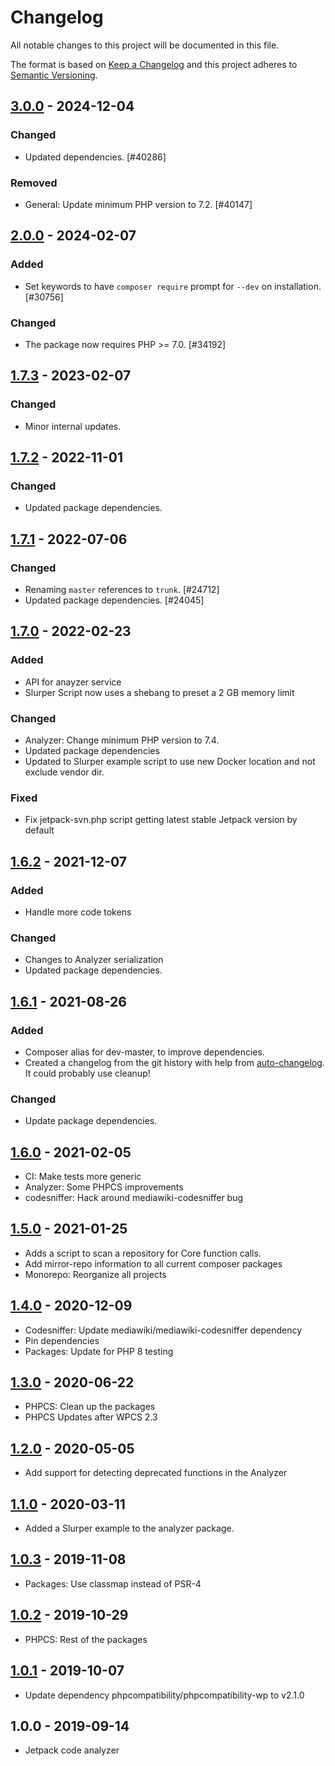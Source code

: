 # Changelog

All notable changes to this project will be documented in this file.

The format is based on [Keep a Changelog](https://keepachangelog.com/en/1.0.0/)
and this project adheres to [Semantic Versioning](https://semver.org/spec/v2.0.0.html).

## [3.0.0] - 2024-12-04
### Changed
- Updated dependencies. [#40286]

### Removed
- General: Update minimum PHP version to 7.2. [#40147]

## [2.0.0] - 2024-02-07
### Added
- Set keywords to have `composer require` prompt for `--dev` on installation. [#30756]

### Changed
- The package now requires PHP >= 7.0. [#34192]

## [1.7.3] - 2023-02-07
### Changed
- Minor internal updates.

## [1.7.2] - 2022-11-01
### Changed
- Updated package dependencies.

## [1.7.1] - 2022-07-06
### Changed
- Renaming `master` references to `trunk`. [#24712]
- Updated package dependencies. [#24045]

## [1.7.0] - 2022-02-23
### Added
- API for anayzer service
- Slurper Script now uses a shebang to preset a 2 GB memory limit

### Changed
- Analyzer: Change minimum PHP version to 7.4.
- Updated package dependencies
- Updated to Slurper example script to use new Docker location and not exclude vendor dir.

### Fixed
- Fix jetpack-svn.php script getting latest stable Jetpack version by default

## [1.6.2] - 2021-12-07
### Added
- Handle more code tokens

### Changed
- Changes to Analyzer serialization
- Updated package dependencies.

## [1.6.1] - 2021-08-26
### Added
- Composer alias for dev-master, to improve dependencies.
- Created a changelog from the git history with help from [auto-changelog](https://www.npmjs.com/package/auto-changelog). It could probably use cleanup!

### Changed
- Update package dependencies.

## [1.6.0] - 2021-02-05

- CI: Make tests more generic
- Analyzer: Some PHPCS improvements
- codesniffer: Hack around mediawiki-codesniffer bug

## [1.5.0] - 2021-01-25

- Adds a script to scan a repository for Core function calls.
- Add mirror-repo information to all current composer packages
- Monorepo: Reorganize all projects

## [1.4.0] - 2020-12-09

- Codesniffer: Update mediawiki/mediawiki-codesniffer dependency
- Pin dependencies
- Packages: Update for PHP 8 testing

## [1.3.0] - 2020-06-22

- PHPCS: Clean up the packages
- PHPCS Updates after WPCS 2.3

## [1.2.0] - 2020-05-05

- Add support for detecting deprecated functions in the Analyzer

## [1.1.0] - 2020-03-11

- Added a Slurper example to the analyzer package.

## [1.0.3] - 2019-11-08

- Packages: Use classmap instead of PSR-4

## [1.0.2] - 2019-10-29

- PHPCS: Rest of the packages

## [1.0.1] - 2019-10-07

- Update dependency phpcompatibility/phpcompatibility-wp to v2.1.0

## 1.0.0 - 2019-09-14

- Jetpack code analyzer

[3.0.0]: https://github.com/Automattic/jetpack-analyzer/compare/v2.0.0...v3.0.0
[2.0.0]: https://github.com/Automattic/jetpack-analyzer/compare/v1.7.3...v2.0.0
[1.7.3]: https://github.com/Automattic/jetpack-analyzer/compare/v1.7.2...v1.7.3
[1.7.2]: https://github.com/Automattic/jetpack-analyzer/compare/v1.7.1...v1.7.2
[1.7.1]: https://github.com/Automattic/jetpack-analyzer/compare/v1.7.0...v1.7.1
[1.7.0]: https://github.com/Automattic/jetpack-analyzer/compare/v1.6.2...v1.7.0
[1.6.2]: https://github.com/Automattic/jetpack-analyzer/compare/v1.6.1...v1.6.2
[1.6.1]: https://github.com/Automattic/jetpack-analyzer/compare/v1.6.0...v1.6.1
[1.6.0]: https://github.com/Automattic/jetpack-analyzer/compare/v1.5.0...v1.6.0
[1.5.0]: https://github.com/Automattic/jetpack-analyzer/compare/v1.4.0...v1.5.0
[1.4.0]: https://github.com/Automattic/jetpack-analyzer/compare/v1.3.0...v1.4.0
[1.3.0]: https://github.com/Automattic/jetpack-analyzer/compare/v1.2.0...v1.3.0
[1.2.0]: https://github.com/Automattic/jetpack-analyzer/compare/v1.1.0...v1.2.0
[1.1.0]: https://github.com/Automattic/jetpack-analyzer/compare/v1.0.3...v1.1.0
[1.0.3]: https://github.com/Automattic/jetpack-analyzer/compare/v1.0.2...v1.0.3
[1.0.2]: https://github.com/Automattic/jetpack-analyzer/compare/v1.0.1...v1.0.2
[1.0.1]: https://github.com/Automattic/jetpack-analyzer/compare/v1.0.0...v1.0.1
